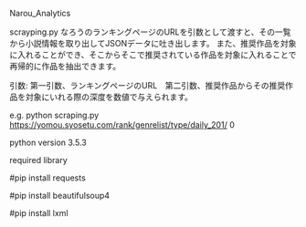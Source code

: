 Narou_Analytics

scrayping.py 
なろうのランキングページのURLを引数として渡すと、その一覧から小説情報を取り出してJSONデータに吐き出します。
また、推奨作品を対象に入れることができ、そこからそこで推奨されている作品を対象に入れることで再帰的に作品を抽出できます。

引数: 第一引数、ランキングページのURL　第二引数、推奨作品からその推奨作品を対象にいれる際の深度を数値で与えられます。

e.g. python scraping.py https://yomou.syosetu.com/rank/genrelist/type/daily_201/ 0

python version 3.5.3

required library

#pip install requests

#pip install beautifulsoup4

#pip install lxml

